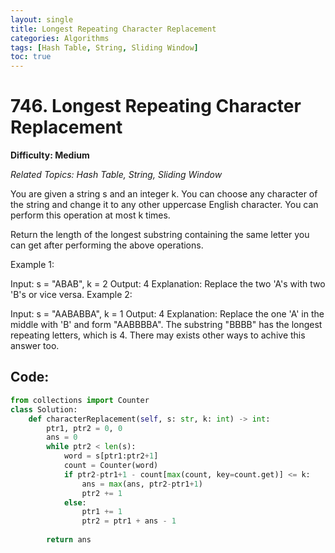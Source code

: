 ```yaml
---
layout: single
title: Longest Repeating Character Replacement
categories: Algorithms
tags: [Hash Table, String, Sliding Window]
toc: true
---
```

# 746. Longest Repeating Character Replacement

**Difficulty: Medium** 

*Related Topics: Hash Table, String, Sliding Window*

You are given a string s and an integer k. You can choose any character of the string and change it to any other uppercase English character. You can perform this operation at most k times.

Return the length of the longest substring containing the same letter you can get after performing the above operations.

Example 1:

Input: s = "ABAB", k = 2
Output: 4
Explanation: Replace the two 'A's with two 'B's or vice versa.
Example 2:

Input: s = "AABABBA", k = 1
Output: 4
Explanation: Replace the one 'A' in the middle with 'B' and form "AABBBBA".
The substring "BBBB" has the longest repeating letters, which is 4.
There may exists other ways to achive this answer too.

## Code:

```python
from collections import Counter
class Solution:
    def characterReplacement(self, s: str, k: int) -> int:
        ptr1, ptr2 = 0, 0
        ans = 0
        while ptr2 < len(s):
            word = s[ptr1:ptr2+1]
            count = Counter(word)
            if ptr2-ptr1+1 - count[max(count, key=count.get)] <= k:
                ans = max(ans, ptr2-ptr1+1)
                ptr2 += 1
            else:
                ptr1 += 1
                ptr2 = ptr1 + ans - 1
        
        return ans
```
